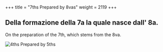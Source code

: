 +++
title = "7ths Prepared by 8vas"
weight = 2119
+++

## Della formazione della 7a la quale nasce dall' 8a.

On the preparation of the 7th, which stems from the 8va.

![4ths Prepared by 5ths](/img/02DurReg.jpg)
